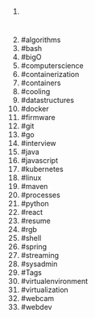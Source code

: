 1. #
1. #algorithms
1. #bash
1. #bigO
1. #computerscience
1. #containerization
1. #containers
1. #cooling
1. #datastructures
1. #docker
1. #firmware
1. #git
1. #go
1. #interview
1. #java
1. #javascript
1. #kubernetes
1. #linux
1. #maven
1. #processes
1. #python
1. #react
1. #resume
1. #rgb
1. #shell
1. #spring
1. #streaming
1. #sysadmin
1. #Tags
1. #virtualenvironment
1. #virtualization
1. #webcam
1. #webdev
